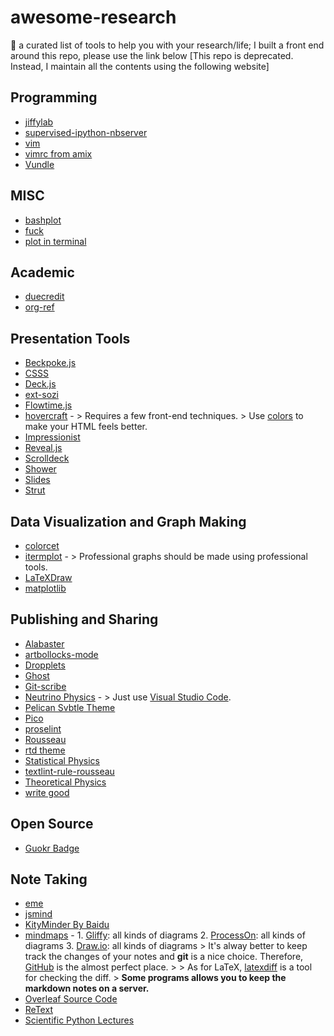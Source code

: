 # awesome-research

:seedling: a curated list of tools to help you with your research/life; I built a front end around this repo, please use the link below [This repo is deprecated. Instead, I maintain all the contents using the following website]

## Programming

- [jiffylab](https://github.com/ptone/jiffylab)
- [supervised-ipython-nbserver](https://github.com/writefaruq/supervised-ipython-nbserver)
- [vim](https://github.com/vim/vim)
- [vimrc from amix](https://github.com/amix/vimrc)
- [Vundle](https://github.com/VundleVim/Vundle.vim)

## MISC

- [bashplot](https://github.com/glamp/bashplotlib)
- [fuck](https://github.com/EricFreeman/fuck)
- [plot in terminal](https://github.com/glamp/bashplotlib)

## Academic

- [duecredit](https://github.com/duecredit/duecredit)
- [org-ref](https://github.com/jkitchin/org-ref)

## Presentation Tools

- [Beckpoke.js](https://github.com/bespokejs/bespoke)
- [CSSS](https://github.com/LeaVerou/CSSS)
- [Deck.js](https://github.com/imakewebthings/deck.js)
- [ext-sozi](https://github.com/asyazwan/ext-sozi)
- [Flowtime.js](https://github.com/marcolago/flowtime.js)
- [hovercraft](https://github.com/regebro/hovercraft) - > Requires a few front-end techniques. > Use [colors](https://github.com/mrmrs/colors) to make your HTML feels better.
- [Impressionist](https://github.com/harish-io/Impressionist)
- [Reveal.js](https://github.com/hakimel/reveal.js)
- [Scrolldeck](https://github.com/johnpolacek/scrolldeck.js)
- [Shower](https://github.com/shower/shower)
- [Slides](https://github.com/briancavalier/slides)
- [Strut](https://github.com/tantaman/Strut)

## Data Visualization and Graph Making

- [colorcet](https://github.com/holoviz/colorcet)
- [itermplot](https://github.com/daleroberts/itermplot) - > Professional graphs should be made using professional tools.
- [LaTeXDraw](https://github.com/arnobl/latexdraw)
- [matplotlib](https://github.com/jbmouret/matplotlib_for_papers)

## Publishing and Sharing

- [Alabaster](https://github.com/bitprophet/alabaster)
- [artbollocks-mode](https://github.com/sachac/artbollocks-mode)
- [Dropplets](https://github.com/circa75/dropplets)
- [Ghost](https://github.com/tryghost/Ghost)
- [Git-scribe](https://github.com/schacon/git-scribe)
- [Neutrino Physics](https://github.com/NeuPhysics/neutrino) - > Just use [Visual Studio Code](https://code.visualstudio.com/).
- [Pelican Svbtle Theme](https://github.com/wting/pelican-svbtle)
- [Pico](https://github.com/picocms/Pico)
- [proselint](https://github.com/amperser/proselint)
- [Rousseau](https://github.com/GitbookIO/rousseau)
- [rtd theme](https://github.com/snide/sphinx_rtd_theme)
- [Statistical Physics](https://github.com/emptymalei/statisticalphysics)
- [textlint-rule-rousseau](https://github.com/azu/textlint-rule-rousseau)
- [Theoretical Physics](https://github.com/certik/theoretical-physics)
- [write good](https://github.com/btford/write-good)

## Open Source

- [Guokr Badge](https://github.com/opentf/GuokrBadge)

## Note Taking

- [eme](https://github.com/egoist/eme)
- [jsmind](https://github.com/hizzgdev/jsmind)
- [KityMinder By Baidu](https://github.com/fex-team/kityminder)
- [mindmaps](https://github.com/drichard/mindmaps) - 1. [Gliffy](https://www.gliffy.com/): all kinds of diagrams 2. [ProcessOn](http://www.processon.com/): all kinds of diagrams 3. [Draw.io](http://www.draw.io/): all kinds of diagrams > It's alway better to keep track the changes of your notes and **git** is a nice choice. Therefore, [GitHub](http://github.com) is the almost perfect place. > > As for LaTeX, [latexdiff](http://www.ctan.org/tex-archive/support/latexdiff/) is a tool for checking the diff. > **Some programs allows you to keep the markdown notes on a server.**
- [Overleaf Source Code](https://github.com/overleaf/overleaf)
- [ReText](https://github.com/retext-project/retext)
- [Scientific Python Lectures](https://github.com/jrjohansson/scientific-python-lectures)
